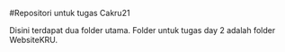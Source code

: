 #Repositori untuk tugas Cakru21

Disini terdapat dua folder utama. Folder untuk tugas day 2 adalah folder WebsiteKRU. 
